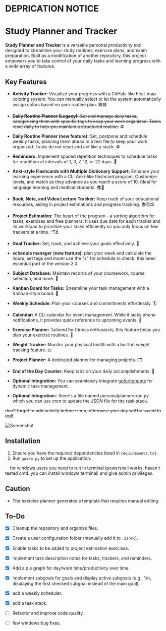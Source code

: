 # DEPRICATION NOTICE


# Study Planner and Tracker

**Study Planner and Tracker** is a versatile personal productivity tool designed to streamline your study routines, exercise plans, and exam preparation. Built as a modification of another repository, this project empowers you to take control of your daily tasks and learning progress with a wide array of features.

## Key Features

- **Activity Tracker:** Visualize your progress with a GitHub-like heat-map coloring system. You can manually select or let the system automatically assign colors based on your routine plan. 🟩🟥

- ~~**Daily Routine Planner (Legacy):** Set and manage daily tasks, categorizing them with specific tags to keep your work organized. Tasks reset daily to help you maintain a structured routine.~~ ♻️
- **Daily Routine Planner __(new feature)__:** Set, postpone and schedule weekly tasks, planning them ahead in a text file to keep your work organized. Tasks do not reset and act like a stack. ♻️

- **Reminders:** Implement spaced repetition techniques to schedule tasks for repetition at intervals of 1, 3, 7, 12, or 22 days. 🔄

- **Anki-style Flashcards with Multiple Dictionary Support:** Enhance your learning experience with a CLI Anki-like flashcard program. Customize levels, and watch as they advance as you reach a score of 10. Ideal for language learning and medical students. 📚💼

- **Book, Note, and Video Lecture Tracker:** Keep track of your educational resources, aiding in project estimations and progress tracking. 📚🗒️📺

- **Project Estimation:** The heart of the program - a sorting algorithm for tasks, exercises and free planners. It uses due date for each tracker and its workload to prioritize your tasks efficiently so you only focus on few trackers at a time. 🗂️⏳

- **Goal Tracker:** Set, track, and achieve your goals effectively. 🎯

- **schedule manager** __(new feature)__: plan your week and calculate the hours, set tags and more! use the "s" for schedule to check. this been essential part of the version 2.0

- **Subject Database:** Maintain records of your coursework, course selection, and more. 📖

- **Kanban Board for Tasks:** Streamline your task management with a Kanban-style board. 📌

- **Weekly Schedule:** Plan your courses and commitments effortlessly. 🗓️

- **Calendar:** A CLI calendar for event management. While it lacks phone notifications, it provides quick reference to upcoming events. 📆

- **Exercise Planner:** Tailored for fitness enthusiasts, this feature helps you plan your exercise routines. 💪

- **Weight Tracker:** Monitor your physical health with a built-in weight tracking feature. ⚖️

- **Project Planner:** A dedicated planner for managing projects. 🗂️

- **End of the Day Counter:** Keep tabs on your daily accomplishments. 🌆

- **Optional Integration:** You can seamlessly integrate [goforitgnome](https://github.com/Manuel-Kehl/Go-For-It) for dynamic task management.

- **Optional Integration:**: there's a file named personalplannercron.py which you can use cron to update the JSON file for the task stack.

~~don't forget to add activity before sleep, otherwise your day will be saved to red!~~

![Screenshot](screenshot.png)

## Installation

1. Ensure you have the required dependencies listed in `requirements.txt`.
2. Run `guide.py` to set up the application.

    for windows users you need to run in terminal (powershell works, haven't tested cmd. you can install windows terminal) and give admin privileges.

## Caution

- The exercise planner generates a template that requires manual editing.

## To-Do

- [x] Cleanup the repository and organize files.

- [x] Create a user configuration folder (manually add it to `.zshrc`).

- [x] Enable tasks to be added to project estimation exercises.

- [x] Implement task description notes for tasks, trackers, and reminders.

- [X] Add a pie graph for day/work time/productivity over time.

- [x] Implement subgoals for goals and display active subgoals (e.g., 1/n, displaying the first checked subgoal instead of the main goal).

- [x] add a weekly scheduler.

- [x] add a task stack.

- [ ] Refactor and improve code quality.

- [ ] few windows bug fixes.
